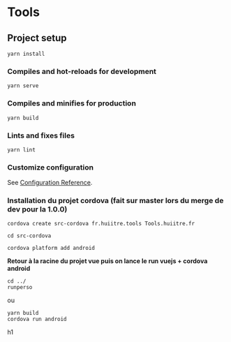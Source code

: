 # Tools

## Project setup
```
yarn install
```

### Compiles and hot-reloads for development
```
yarn serve
```

### Compiles and minifies for production
```
yarn build
```

### Lints and fixes files
```
yarn lint
```

### Customize configuration
See [Configuration Reference](https://cli.vuejs.org/config/).

### Installation du projet cordova (fait sur master lors du merge de dev pour la 1.0.0)
```console
cordova create src-cordova fr.huiitre.tools Tools.huiitre.fr
```
```console
cd src-cordova
```
```console
cordova platform add android
```
**Retour à la racine du projet vue puis on lance le run vuejs + cordova android**
```console
cd ../
runperso
```
ou
```console
yarn build
cordova run android
```

h1